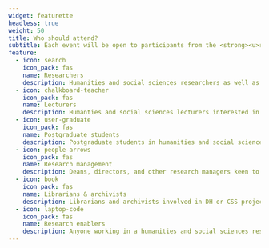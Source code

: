 ```yaml
---
widget: featurette
headless: true
weight: 50
title: Who should attend?
subtitle: Each event will be open to participants from the <strong><u>relevant regional South African institutions</u></strong> as listed on the respective event pages. Dedicated spaces will be available to representatives <strong><u>nominated by the Humanities & Social Sciences Dean or Library Director</u></strong> from each university. <br>Additional spaces will be available by <u><strong>application</u></strong>. <br><br>
feature:
  - icon: search
    icon_pack: fas
    name: Researchers
    description: Humanities and social sciences researchers as well as computational researchers at all career stages
  - icon: chalkboard-teacher
    icon_pack: fas
    name: Lecturers
    description: Humanties and social sciences lecturers interested in renewing curricula to include digital and computational components
  - icon: user-graduate
    icon_pack: fas
    name: Postgraduate students
    description: Postgraduate students in humanities and social sciences and computational research wanting to grow their networks
  - icon: people-arrows
    icon_pack: fas
    name: Research management
    description: Deans, directors, and other research managers keen to learn about opportunities for growing digital and computational research and sharing challenges
  - icon: book
    icon_pack: fas
    name: Librarians & archivists
    description: Librarians and archivists involved in DH or CSS projects or supporting humanities and social sciences researchers 
  - icon: laptop-code
    icon_pack: fas
    name: Research enablers
    description: Anyone working in a humanities and social sciences research environment providing support or infrastructure for digital and computational research
---
```

